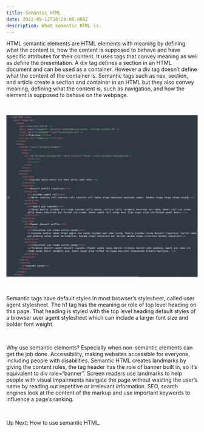 ```yaml
---
title: Semantic HTML
date: 2022-09-12T20:29:00.000Z
description: What semantic HTML is.
---
```

HTML semantic elements are HTML elements with meaning by defining what the content is, how the content is supposed to behave and have specific attributes for their content. It uses tags that convey meaning as well as define the presentation. A div tag defines a section in an HTML document and can be used as a container. However a div tag doesn’t define what the content of the container is. Semantic tags such as nav, section, and article create a section and container in an HTML but they also convey meaning, defining what the content is, such as navigation, and how the element is supposed to behave on the webpage. 

<br>

![](../assets/semantic_html.png)



<br>

Semantic tags have default styles in most browser’s stylesheet, called user agent stylesheet. The h1 tag has the meaning or role of top level heading on this page. That heading is styled with the top level heading default styles of a browser user agent stylesheet which can include a larger font size and bolder font weight. 

<br>

Why use semantic elements? Especially when non-semantic elements can get the job done. Accessibility, making websites accessible for everyone, including people with disabilities. Semantic HTML creates landmarks by giving the content roles, the tag header has the role of banner built in, so it’s equivalent to div role=“banner”. Screen readers use landmarks to help people with visual impairments navigate the page without wasting the user’s name by reading out repetitive or irrelevant information. SEO, search engines look at the content of the markup and use important keywords to influence a page’s ranking. 

<br>

Up Next: How to use semantic HTML.
